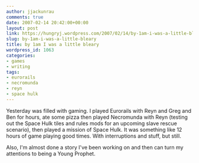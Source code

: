 ```yaml
---
author: jjackunrau
comments: true
date: 2007-02-14 20:42:00+00:00
layout: post
link: https://hungryj.wordpress.com/2007/02/14/by-1am-i-was-a-little-bleary/
slug: by-1am-i-was-a-little-bleary
title: by 1am I was a little bleary
wordpress_id: 1063
categories:
- games
- writing
tags:
- eurorails
- necromunda
- reyn
- space hulk
---
```


Yesterday was filled with gaming.  I played Eurorails with Reyn and Greg and Ben for hours, ate some pizza then played Necromunda with Reyn (testing out the Space Hulk tiles and rules mods for an upcoming slave rescue scenario), then played a mission of Space Hulk.  It was something like 12 hours of game playing good times.  With interruptions and stuff, but still.  
  
Also, I'm almost done a story I've been working on and then can turn my attentions to being a Young Prophet.

